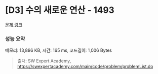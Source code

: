 # [D3] 수의 새로운 연산 - 1493 

[문제 링크](https://swexpertacademy.com/main/code/problem/problemDetail.do?contestProbId=AV2b-QGqADMBBASw) 

### 성능 요약

메모리: 13,896 KB, 시간: 165 ms, 코드길이: 1,006 Bytes



> 출처: SW Expert Academy, https://swexpertacademy.com/main/code/problem/problemList.do